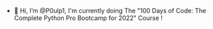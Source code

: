 - 👋 Hi, I’m @P0ulp1, I'm currently doing The "100 Days of Code: The Complete Python Pro Bootcamp for 2022" Course !
 
<!---
P0ulp1/P0ulp1 is a ✨ special ✨ repository because its `README.md` (this file) appears on your GitHub profile.
You can click the Preview link to take a look at your changes.
--->
